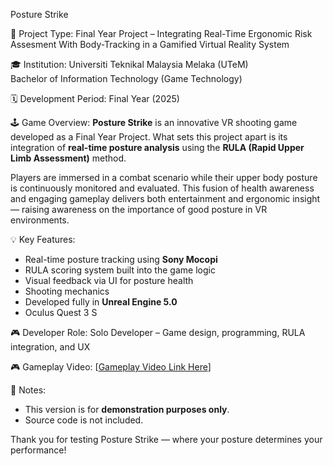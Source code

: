Posture Strike

📌 Project Type:
Final Year Project – Integrating Real-Time Ergonomic Risk Assesment With Body-Tracking in a Gamified Virtual Reality System

🎓 Institution:
Universiti Teknikal Malaysia Melaka (UTeM)  
Bachelor of Information Technology (Game Technology)

🗓️ Development Period:
Final Year (2025)

🕹️ Game Overview:
**Posture Strike** is an innovative VR shooting game developed as a Final Year Project. What sets this project apart is its integration of **real-time posture analysis** using the **RULA (Rapid Upper Limb Assessment)** method.

Players are immersed in a  combat scenario while their upper body posture is continuously monitored and evaluated. This fusion of health awareness and engaging gameplay delivers both entertainment and ergonomic insight — raising awareness on the importance of good posture in VR environments.

💡 Key Features:
- Real-time posture tracking using **Sony Mocopi**
- RULA scoring system built into the game logic
- Visual feedback via UI for posture health
- Shooting mechanics
- Developed fully in **Unreal Engine 5.0**
- Oculus Quest 3 S
  
🎮 Developer Role:
Solo Developer – Game design, programming, RULA integration, and UX


🎮 Gameplay Video:
[[Gameplay Video Link Here](https://youtu.be/9JB4robkNho)]

📁 Notes:
- This version is for **demonstration purposes only**.
- Source code is not included.


Thank you for testing Posture Strike — where your posture determines your performance!

